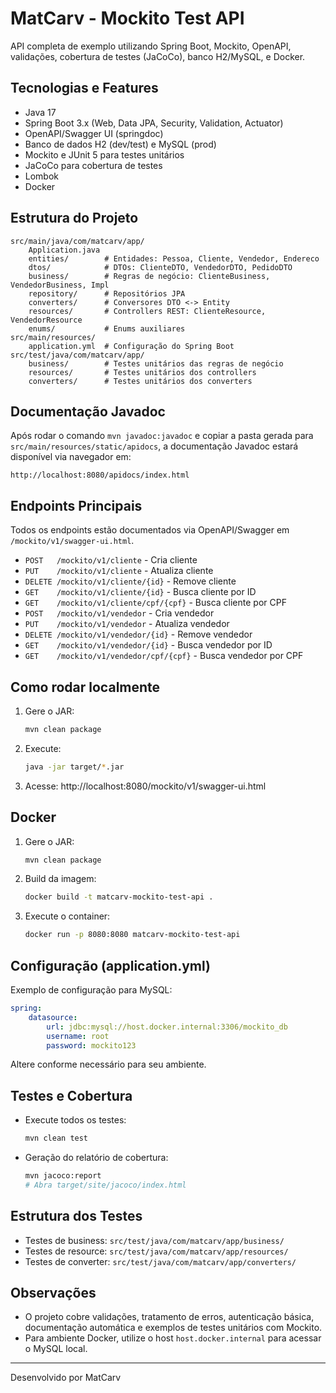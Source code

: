 
# MatCarv - Mockito Test API

API completa de exemplo utilizando Spring Boot, Mockito, OpenAPI, validações, cobertura de testes (JaCoCo), banco H2/MySQL, e Docker.

## Tecnologias e Features
- Java 17
- Spring Boot 3.x (Web, Data JPA, Security, Validation, Actuator)
- OpenAPI/Swagger UI (springdoc)
- Banco de dados H2 (dev/test) e MySQL (prod)
- Mockito e JUnit 5 para testes unitários
- JaCoCo para cobertura de testes
- Lombok
- Docker

## Estrutura do Projeto
```
src/main/java/com/matcarv/app/
	Application.java
	entities/        # Entidades: Pessoa, Cliente, Vendedor, Endereco
	dtos/            # DTOs: ClienteDTO, VendedorDTO, PedidoDTO
	business/        # Regras de negócio: ClienteBusiness, VendedorBusiness, Impl
	repository/      # Repositórios JPA
	converters/      # Conversores DTO <-> Entity
	resources/       # Controllers REST: ClienteResource, VendedorResource
	enums/           # Enums auxiliares
src/main/resources/
	application.yml  # Configuração do Spring Boot
src/test/java/com/matcarv/app/
	business/        # Testes unitários das regras de negócio
	resources/       # Testes unitários dos controllers
	converters/      # Testes unitários dos converters
```


## Documentação Javadoc
Após rodar o comando `mvn javadoc:javadoc` e copiar a pasta gerada para `src/main/resources/static/apidocs`, a documentação Javadoc estará disponível via navegador em:

```
http://localhost:8080/apidocs/index.html
```

## Endpoints Principais
Todos os endpoints estão documentados via OpenAPI/Swagger em `/mockito/v1/swagger-ui.html`.

- `POST   /mockito/v1/cliente`         - Cria cliente
- `PUT    /mockito/v1/cliente`         - Atualiza cliente
- `DELETE /mockito/v1/cliente/{id}`    - Remove cliente
- `GET    /mockito/v1/cliente/{id}`    - Busca cliente por ID
- `GET    /mockito/v1/cliente/cpf/{cpf}` - Busca cliente por CPF
- `POST   /mockito/v1/vendedor`        - Cria vendedor
- `PUT    /mockito/v1/vendedor`        - Atualiza vendedor
- `DELETE /mockito/v1/vendedor/{id}`   - Remove vendedor
- `GET    /mockito/v1/vendedor/{id}`   - Busca vendedor por ID
- `GET    /mockito/v1/vendedor/cpf/{cpf}` - Busca vendedor por CPF

## Como rodar localmente
1. Gere o JAR:
	 ```sh
	 mvn clean package
	 ```
2. Execute:
	 ```sh
	 java -jar target/*.jar
	 ```
3. Acesse: http://localhost:8080/mockito/v1/swagger-ui.html

## Docker
1. Gere o JAR:
	 ```sh
	 mvn clean package
	 ```
2. Build da imagem:
	 ```sh
	 docker build -t matcarv-mockito-test-api .
	 ```
3. Execute o container:
	 ```sh
	 docker run -p 8080:8080 matcarv-mockito-test-api
	 ```

## Configuração (application.yml)
Exemplo de configuração para MySQL:
```yaml
spring:
	datasource:
		url: jdbc:mysql://host.docker.internal:3306/mockito_db
		username: root
		password: mockito123
```
Altere conforme necessário para seu ambiente.

## Testes e Cobertura
- Execute todos os testes:
	```sh
	mvn clean test
	```
- Geração do relatório de cobertura:
	```sh
	mvn jacoco:report
	# Abra target/site/jacoco/index.html
	```

## Estrutura dos Testes
- Testes de business: `src/test/java/com/matcarv/app/business/`
- Testes de resource: `src/test/java/com/matcarv/app/resources/`
- Testes de converter: `src/test/java/com/matcarv/app/converters/`

## Observações
- O projeto cobre validações, tratamento de erros, autenticação básica, documentação automática e exemplos de testes unitários com Mockito.
- Para ambiente Docker, utilize o host `host.docker.internal` para acessar o MySQL local.

---
Desenvolvido por MatCarv
